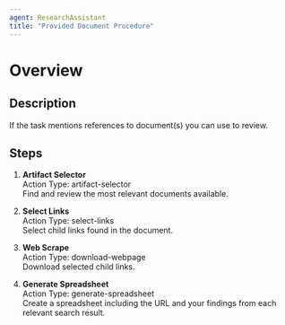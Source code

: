 ```yaml
---
agent: ResearchAssistant
title: "Provided Document Procedure"
---
```


# Overview

## Description
If the task mentions references to document(s) you can use to review.

## Steps
1. **Artifact Selector**  
   Action Type: artifact-selector  
   Find and review the most relevant documents available.

2. **Select Links**  
   Action Type: select-links  
   Select child links found in the document.

3. **Web Scrape**  
   Action Type: download-webpage  
   Download selected child links.

4. **Generate Spreadsheet**  
   Action Type: generate-spreadsheet  
   Create a spreadsheet including the URL and your findings from each relevant search result.
